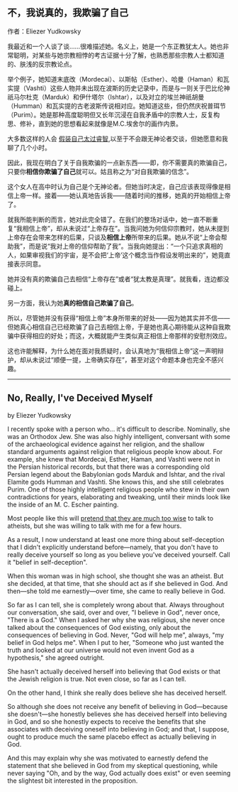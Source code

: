 ## 不，我说真的，我欺骗了自己

作者：Eliezer Yudkowsky

我最近和一个人谈了谈……很难描述她。名义上，她是一个东正教犹太人。她也非常聪明，对某些与她宗教相悖的考古证据十分了解，也熟悉那些宗教人士都知道的、肤浅的反宗教论点。

举个例子，她知道末底改（Mordecai）、以斯帖（Esther）、哈曼（Haman）和瓦实提（Vashti）这些人物并未出现在波斯的历史记录中，而是与一则关于巴比伦神祇马尔杜克（Marduk）和伊什塔尔（Ishtar），以及对立的埃兰神祇胡曼（Humman）和瓦实提的古老波斯传说相对应。她知道这些，但仍然庆祝普珥节（Purim）。她是那种高度聪明但又长年沉浸在自我矛盾中的宗教人士，反复构思、修补，直到她的思想看起来就像是M.C.埃舍尔的画作内景。

大多数这样的人会 [假装自己太过睿智](http://www.overcomingbias.com/2009/02/pretending-to-be-wise.html),以至于不会跟无神论者交谈，但她愿意和我聊了几个小时。

因此，我现在明白了关于自我欺骗的一点新东西——即，你不需要真的欺骗自己，只要你**相信你欺骗了自己**就可以。姑且称之为“对自我欺骗的信念”。

这个女人在高中时认为自己是个无神论者。但她当时决定，自己应该表现得像是相信上帝一样。接着——她认真地告诉我——随着时间的推移，她真的开始相信上帝了。

就我所能判断的而言，她对此完全错了。在我们的整场对话中，她一直不断重复“我相信上帝”，却从未说过“上帝存在”。当我问她为何信仰宗教时，她从未提到上帝存在会带来怎样的后果，只谈及**相信上帝**所带来的后果。她从不说“上帝会帮助我”，而是说“我对上帝的信仰帮助了我”。当我向她提出：“一个只追求真相的人，如果审视我们的宇宙，是不会把‘上帝’这个概念当作假设发明出来的”，她竟直接表示同意。

她并没有真的欺骗自己去相信“上帝存在”或者“犹太教是真理”。就我看，连边都没碰上。

另一方面，我认为她**真的相信自己欺骗了自己**。

所以，尽管她并没有获得“相信上帝”本身所带来的好处——因为她其实并不信——但她真心相信自己已经欺骗了自己去相信上帝，于是她也真心期待能从这种自我欺骗中获得相应的好处；而这，大概就能产生类似真正相信上帝那样的安慰剂效应。

这也许能解释，为什么她在面对我质疑时，会认真地为“我相信上帝”这一声明辩护，却从未说过“顺便一提，上帝确实存在”，甚至对这个命题本身也完全不感兴趣。

---

## No, Really, I've Deceived Myself

by Eliezer Yudkowsky

I recently spoke with a person who... it's difficult to describe.  Nominally, she was an Orthodox Jew.  She was also highly intelligent, conversant with some of the archaeological evidence against her religion, and the shallow standard arguments against religion that religious people know about.  For example, she knew that Mordecai, Esther, Haman, and Vashti were not in the Persian historical records, but that there was a corresponding old Persian legend about the Babylonian gods Marduk and Ishtar, and the rival Elamite gods Humman and Vashti.  She knows this, and she still celebrates Purim.  One of those highly intelligent religious people who stew in their own contradictions for years, elaborating and tweaking, until their minds look like the inside of an M. C. Escher painting.

Most people like this will [pretend that they are much too wise](http://www.overcomingbias.com/2009/02/pretending-to-be-wise.html) to talk to atheists, but she was willing to talk with me for a few hours.

As a result, I now understand at least one more thing about self-deception that I didn't explicitly understand before—namely, that you don't have to really deceive yourself so long as you believe you've deceived yourself.  Call it "belief in self-deception".

When this woman was in high school, she thought she was an atheist.  But she decided, at that time, that she should act as if she believed in God.  And then—she told me earnestly—over time, she came to really believe in God.

So far as I can tell, she is completely wrong about that.  Always throughout our conversation, she said, over and over, "I believe in God", never once, "There is a God."  When I asked her why she was religious, she never once talked about the consequences of God existing, only about the consequences of believing in God.  Never, "God will help me", always, "my belief in God helps me".  When I put to her, "Someone who just wanted the truth and looked at our universe would not even invent God as a hypothesis," she agreed outright.

She hasn't actually deceived herself into believing that God exists or that the Jewish religion is true.  Not even close, so far as I can tell.

On the other hand, I think she really does believe she has deceived herself.

So although she does not receive any benefit of believing in God—because she doesn't—she honestly believes she has deceived herself into believing in God, and so she honestly expects to receive the benefits that she associates with deceiving oneself into believing in God; and that, I suppose, ought to produce much the same placebo effect as actually believing in God.

And this may explain why she was motivated to earnestly defend the statement that she believed in God from my skeptical questioning, while never saying "Oh, and by the way, God actually does exist" or even seeming the slightest bit interested in the proposition.